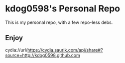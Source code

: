 # kdog0598's Personal Repo
This is my personal repo, with a few repo-less debs.

## Enjoy

cydia://url/https://cydia.saurik.com/api/share#?source=http://kdog0598.github.com
